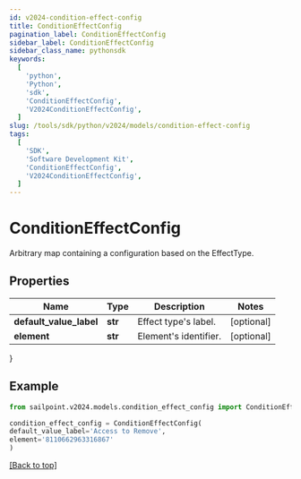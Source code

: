 ```yaml
---
id: v2024-condition-effect-config
title: ConditionEffectConfig
pagination_label: ConditionEffectConfig
sidebar_label: ConditionEffectConfig
sidebar_class_name: pythonsdk
keywords:
  [
    'python',
    'Python',
    'sdk',
    'ConditionEffectConfig',
    'V2024ConditionEffectConfig',
  ]
slug: /tools/sdk/python/v2024/models/condition-effect-config
tags:
  [
    'SDK',
    'Software Development Kit',
    'ConditionEffectConfig',
    'V2024ConditionEffectConfig',
  ]
---
```


# ConditionEffectConfig

Arbitrary map containing a configuration based on the EffectType.

## Properties

| Name                    | Type    | Description           | Notes      |
| ----------------------- | ------- | --------------------- | ---------- |
| **default_value_label** | **str** | Effect type's label.  | [optional] |
| **element**             | **str** | Element's identifier. | [optional] |

}

## Example

```python
from sailpoint.v2024.models.condition_effect_config import ConditionEffectConfig

condition_effect_config = ConditionEffectConfig(
default_value_label='Access to Remove',
element='8110662963316867'
)

```

[[Back to top]](#)
